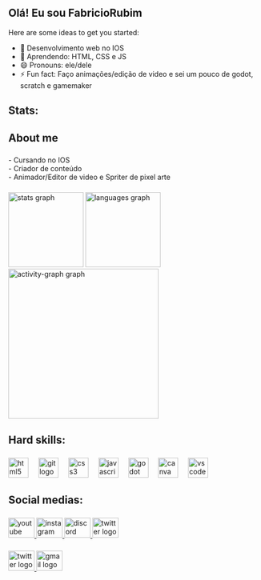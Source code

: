 ## Olá! Eu sou FabricioRubim

Here are some ideas to get you started:

- 🔭 Desenvolvimento web no IOS
- 🌱 Aprendendo: HTML, CSS e JS
- 😄 Pronouns: ele/dele
- ⚡ Fun fact: Faço animações/edição de video e sei um pouco de godot, scratch e gamemaker

<h2 align="left">Stats:</h2>

###

<h2 align="left">About me</h2>

###

<p align="left">- Cursando no IOS <br>- Criador de conteúdo<br>- Animador/Editor de video e Spriter de pixel arte</p>

###

<div align="left">
  <img src="https://github-readme-stats.vercel.app/api?username=FabricioRubim&hide_title=false&hide_rank=false&show_icons=true&include_all_commits=true&count_private=true&disable_animations=false&theme=ocean_dark&locale=en&hide_border=false&order=1" height="150" alt="stats graph"  />
  <img src="https://github-readme-stats.vercel.app/api/top-langs?username=FabricioRubim&locale=en&hide_title=false&layout=compact&card_width=320&langs_count=5&theme=ocean_dark&hide_border=false&order=2" height="150" alt="languages graph"  />
  <img src="https://github-readme-activity-graph.vercel.app/graph?username=FabricioRubim&radius=16&theme=arctic&area=true&order=5" height="300" alt="activity-graph graph"  />
</div>

###

<h2 align="left">Hard skills:</h2>

###

<div align="left">
  <img src="https://cdn.jsdelivr.net/gh/devicons/devicon/icons/html5/html5-original.svg" height="40" alt="html5 logo"  />
  <img width="12" />
  <img src="https://cdn.jsdelivr.net/gh/devicons/devicon/icons/git/git-original.svg" height="40" alt="git logo"  />
  <img width="12" />
  <img src="https://cdn.jsdelivr.net/gh/devicons/devicon/icons/css3/css3-original.svg" height="40" alt="css3 logo"  />
  <img width="12" />
  <img src="https://cdn.jsdelivr.net/gh/devicons/devicon/icons/javascript/javascript-original.svg" height="40" alt="javascript logo"  />
  <img width="12" />
  <img src="https://cdn.jsdelivr.net/gh/devicons/devicon/icons/godot/godot-original.svg" height="40" alt="godot logo"  />
  <img width="12" />
  <img src="https://cdn.jsdelivr.net/gh/devicons/devicon/icons/canva/canva-original.svg" height="40" alt="canva logo"  />
  <img width="12" />
  <img src="https://cdn.jsdelivr.net/gh/devicons/devicon/icons/vscode/vscode-original.svg" height="40" alt="vscode logo"  />
</div>

###

<h2 align="left">Social medias:</h2>

###

<div align="left">
  <a href="https://www.youtube.com/@BrasilGamer_" target="_blank">
    <img src="https://raw.githubusercontent.com/maurodesouza/profile-readme-generator/master/src/assets/icons/social/youtube/default.svg" width="52" height="40" alt="youtube logo"  />
  </a>
  <a href="https://www.instagram.com/brasilgamer_/" target="_blank">
    <img src="https://raw.githubusercontent.com/maurodesouza/profile-readme-generator/master/src/assets/icons/social/instagram/default.svg" width="52" height="40" alt="instagram logo"  />
  </a>
  <a href="brasilgamer" target="_blank">
    <img src="https://raw.githubusercontent.com/maurodesouza/profile-readme-generator/master/src/assets/icons/social/discord/default.svg" width="52" height="40" alt="discord logo"  />
  </a>
  <a href="https://x.com/BrazilGamer_" target="_blank">
    <img src="https://raw.githubusercontent.com/maurodesouza/profile-readme-generator/master/src/assets/icons/social/twitter/default.svg" width="52" height="40" alt="twitter logo"  />
  </a>
</div>

###
  <a href="https://x.com/BrazilGamer_" target="_blank">
    <img src="https://raw.githubusercontent.com/maurodesouza/profile-readme-generator/master/src/assets/icons/social/twitter/default.svg" width="52" height="40" alt="twitter logo"  />
  </a>
  <a href="fabriciofraga200618@gmail.com" target="_blank">
    <img src="https://raw.githubusercontent.com/maurodesouza/profile-readme-generator/master/src/assets/icons/social/gmail/default.svg" width="52" height="40" alt="gmail logo"  />
  </a>
</div>

###
